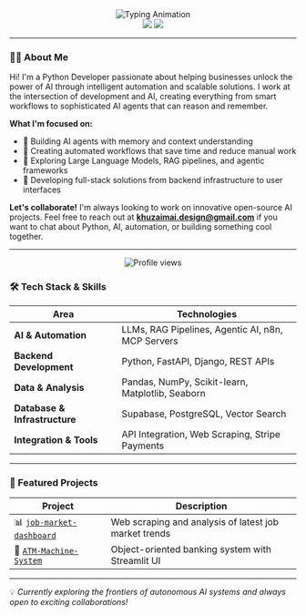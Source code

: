 <div id="header" align="center">
   <img src="https://readme-typing-svg.herokuapp.com?font=Fira+Code&size=28&duration=3000&pause=800&color=2664F5&center=true&vCenter=true&width=800&lines=Hi,+I'm+Khuzaima+Ahmed;Python+Developer+%26+AI+Automation+Specialist;Building+Intelligent+Systems;Generative+%26+Agentic+AI&weight=700" alt="Typing Animation"/>
</div>

<div align="center">
  <a href="https://linkedin.com/in/khuzaima-ahmed/"><img src="https://img.shields.io/badge/-LinkedIn-0077B5?style=for-the-badge&logo=linkedin&logoColor=white"/></a>
  <a href="mailto:khuzaimai.design@gmail.com"><img src="https://img.shields.io/badge/-Email-D14836?style=for-the-badge&logo=gmail&logoColor=white"/></a>
</div>

---

### 👨‍💻 About Me

Hi! I'm a Python Developer passionate about helping businesses unlock the power of AI through intelligent automation and scalable solutions. I work at the intersection of development and AI, creating everything from smart workflows to sophisticated AI agents that can reason and remember.

**What I'm focused on:**
- 🤖 Building AI agents with memory and context understanding
- 🔗 Creating automated workflows that save time and reduce manual work
- 🧠 Exploring Large Language Models, RAG pipelines, and agentic frameworks
- 🚀 Developing full-stack solutions from backend infrastructure to user interfaces

**Let's collaborate!** I'm always looking to work on innovative open-source AI projects. Feel free to reach out at **khuzaimai.design@gmail.com** if you want to chat about Python, AI, automation, or building something cool together.

---

<p align="center">
  <img src="https://komarev.com/ghpvc/?username=Khuzaima-Ahmed&style=flat-square&color=blue" alt="Profile views"/>
</p>

### 🛠️ Tech Stack & Skills

| Area | Technologies |
|------|--------------|
| **AI & Automation** | LLMs, RAG Pipelines, Agentic AI, n8n, MCP Servers |
| **Backend Development** | Python, FastAPI, Django, REST APIs |
| **Data & Analysis** | Pandas, NumPy, Scikit-learn, Matplotlib, Seaborn |
| **Database & Infrastructure** | Supabase, PostgreSQL, Vector Search |
| **Integration & Tools** | API Integration, Web Scraping, Stripe Payments |

---

### 📌 Featured Projects

| Project | Description |
|---------|-------------|
| 📊 [`job-market-dashboard`](https://github.com/Khuzaima-AI-2112/job-market-dashboard) | Web scraping and analysis of latest job market trends |
| 🤖 [`ATM-Machine-System`](https://github.com/Khuzaima-AI-2112/ATM_Machine_System) | Object-oriented banking system with Streamlit UI |

---

💡 *Currently exploring the frontiers of autonomous AI systems and always open to exciting collaborations!*
